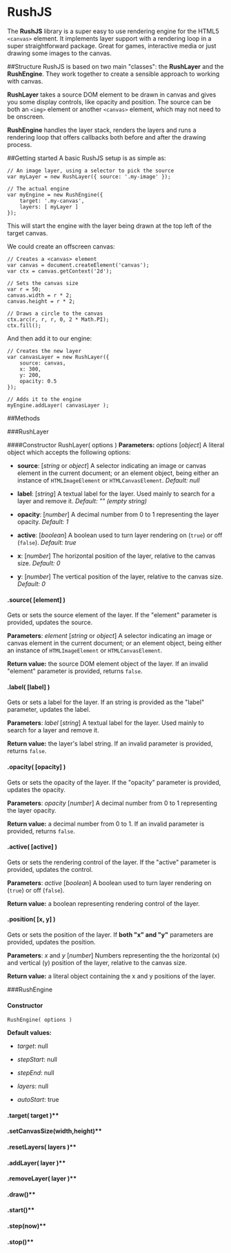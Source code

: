 # RushJS
The **RushJS** library is a super easy to use rendering engine for the HTML5 `<canvas>` element. It implements layer support with a rendering loop in a super straightforward package. Great for games, interactive media or just drawing some images to the canvas.

##Structure
RushJS is based on two main "classes": the **RushLayer** and the **RushEngine**. They work together to create a sensible approach to working with canvas.

**RushLayer** takes a source DOM element to be drawn in canvas and gives you some display controls, like opacity and position. The source can be both an `<img>` element or another `<canvas>` element, which may not need to be onscreen.

**RushEngine** handles the layer stack, renders the layers and runs a rendering loop that offers callbacks both before and after the drawing process.

##Getting started
A basic RushJS setup is as simple as:

    // An image layer, using a selector to pick the source
    var myLayer = new RushLayer({ source: '.my-image' });

    // The actual engine
    var myEngine = new RushEngine({
        target: '.my-canvas',
        layers: [ myLayer ]
    });

This will start the engine with the layer being drawn at the top left of the target canvas.

We could create an offscreen canvas:

    // Creates a <canvas> element
    var canvas = document.createElement('canvas');
    var ctx = canvas.getContext('2d');

    // Sets the canvas size
    var r = 50;
    canvas.width = r * 2;
    canvas.height = r * 2;

    // Draws a circle to the canvas
    ctx.arc(r, r, r, 0, 2 * Math.PI);
    ctx.fill();

And then add it to our engine:

    // Creates the new layer
    var canvasLayer = new RushLayer({
        source: canvas,
        x: 300,
        y: 200,
        opacity: 0.5
    });

    // Adds it to the engine
    myEngine.addLayer( canvasLayer );

##Methods

###RushLayer

####Constructor
	RushLayer( options )
**Parameters:** *options* [*object*] A literal object which accepts the following options:

- **source**: [*string* or *object*] A selector indicating an image or canvas element in the current document; or an element object, being either an instance of `HTMLImageElement` or `HTMLCanvasElement`.
*Default: null*

- **label**: [*string*] A textual label for the layer. Used mainly to search for a layer and remove it.
*Default: "" (empty string)*

- **opacity**: [*number*] A decimal number from 0 to 1 representing the layer opacity.
*Default: 1*

- **active**: [*boolean*] A boolean used to turn layer rendering on (`true`) or off (`false`).
*Default: true*

- **x**: [*number*] The horizontal position of the layer, relative to the canvas size.
*Default: 0*

- **y**: [*number*] The vertical position of the layer, relative to the canvas size.
*Default: 0*

#### .source( [element] )
Gets or sets the source element of the layer. If the "element" parameter is provided, updates the source.

**Parameters**: *element* [*string* or *object*] A selector indicating an image or canvas element in the current document; or an element object, being either an instance of `HTMLImageElement` or `HTMLCanvasElement`.

**Return value:** the source DOM element object of the layer. If an invalid "element" parameter is provided, returns `false`.


#### .label( [label] )
Gets or sets a label for the layer. If an string is provided as the "label" parameter, updates the label.

**Parameters**: *label* [*string*] A textual label for the layer. Used mainly to search for a layer and remove it.

**Return value:** the layer's label string. If an invalid parameter is provided, returns `false`.


#### .opacity( [opacity] )
Gets or sets the opacity of the layer. If the "opacity" parameter is provided, updates the opacity.

**Parameters**: *opacity* [*number*] A decimal number from 0 to 1 representing the layer opacity.

**Return value:** a decimal number from 0 to 1. If an invalid parameter is provided, returns `false`.


#### .active( [active] )
Gets or sets the rendering control of the layer. If the "active" parameter is provided, updates the control.

**Parameters**: *active* [*boolean*] A boolean used to turn layer rendering on (`true`) or off (`false`).

**Return value:** a boolean representing rendering control of the layer.


#### .position( [x, y] )
Gets or sets the position of the layer. If **both "x" and "y"** parameters are provided, updates the position.

**Parameters**: *x* and *y* [*number*] Numbers representing the the horizontal (x) and vertical (y) position of the layer, relative to the canvas size.

**Return value:** a literal object containing the x and y positions of the layer.


###RushEngine
#### Constructor
    RushEngine( options )

**Default values:**
- *target*: null

- *stepStart*: null

- *stepEnd*: null

- *layers*: null

- *autoStart*: true


#### .target( target )**
#### .setCanvasSize(width,height)**
#### .resetLayers( layers )**
#### .addLayer( layer )**
#### .removeLayer( layer )**
#### .draw()**
#### .start()**
#### .step(now)**
#### .stop()**